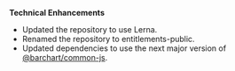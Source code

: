 **Technical Enhancements**

* Updated the repository to use Lerna.
* Renamed the repository to entitlements-public.
* Updated dependencies to use the next major version of [@barchart/common-js](https://github.com/barchart/common-js).